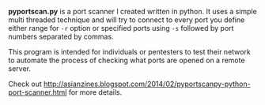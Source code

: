 <b>pyportscan.py</b> is a port scanner I created written in python. It uses a simple multi threaded technique and will try to connect to every port you define either range for `-r` option or specified ports using `-s` followed by port numbers separated by commas.

This program is intended for individuals or pentesters to test their network to automate the process of checking what ports are opened on a remote server.

Check out http://asianzines.blogspot.com/2014/02/pyportscanpy-python-port-scanner.html for more details.
